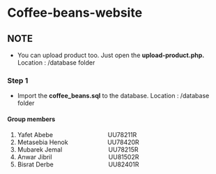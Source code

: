 # Coffee-beans-website

## NOTE
- You can upload product too. Just open the <strong>upload-product.php.</strong> Location : /database folder
### Step 1
- Import the <strong>coffee_beans.sql</strong> to the database. Location : /database folder


#### Group members
1. Yafet Abebe &nbsp;&nbsp;&nbsp;&nbsp;&nbsp;&nbsp;&nbsp;&nbsp;&nbsp;&nbsp;&nbsp;&nbsp;&nbsp;&nbsp;&nbsp;&nbsp;&nbsp;&nbsp;&nbsp;&nbsp;&nbsp;&nbsp;&nbsp;&nbsp;&nbsp;&nbsp;&nbsp;&nbsp;&nbsp;&nbsp; UU78211R
2. Metasebia Henok &nbsp;&nbsp;&nbsp;&nbsp;&nbsp;&nbsp;&nbsp;&nbsp;&nbsp;&nbsp;&nbsp;&nbsp;&nbsp;&nbsp;&nbsp;&nbsp;&nbsp;&nbsp;&nbsp;&nbsp;&nbsp; UU78420R
3. Mubarek Jemal &nbsp;&nbsp;&nbsp;&nbsp;&nbsp;&nbsp;&nbsp;&nbsp;&nbsp;&nbsp;&nbsp;&nbsp;&nbsp;&nbsp;&nbsp;&nbsp;&nbsp;&nbsp;&nbsp;&nbsp;&nbsp;&nbsp;&nbsp;&nbsp;&nbsp; UU78215R
4. Anwar Jibril &nbsp;&nbsp;&nbsp;&nbsp;&nbsp;&nbsp;&nbsp;&nbsp;&nbsp;&nbsp;&nbsp;&nbsp;&nbsp;&nbsp;&nbsp;&nbsp;&nbsp;&nbsp;&nbsp;&nbsp;&nbsp;&nbsp;&nbsp;&nbsp;&nbsp;&nbsp;&nbsp;&nbsp;&nbsp;&nbsp;&nbsp; UU81502R
5. Bisrat Derbe &nbsp;&nbsp;&nbsp;&nbsp;&nbsp;&nbsp;&nbsp;&nbsp;&nbsp;&nbsp;&nbsp;&nbsp;&nbsp;&nbsp;&nbsp;&nbsp;&nbsp;&nbsp;&nbsp;&nbsp;&nbsp;&nbsp;&nbsp;&nbsp;&nbsp;&nbsp;&nbsp;&nbsp;&nbsp;&nbsp; UU82401R
